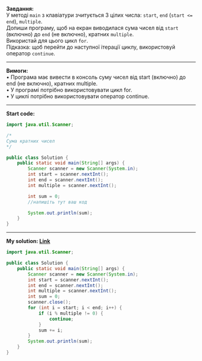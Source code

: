 **Завдання:**  
У методі `main` з клавіатури зчитується 3 цілих числа: `start`, `end` (`start <= end`), `multiple`.  
Допиши програму, щоб на екран виводилася сума чисел від `start` (включно) до `end` (не включно), кратних `multiple`.  
Використай для цього цикл `for`.  
Підказка: щоб перейти до наступної ітерації циклу, використовуй оператор `continue`.

---

**Вимоги:**  
• Програма має вивести в консоль суму чисел від start (включно) до end (не включно), кратних multiple.  
• У програмі потрібно використовувати цикл for.  
• У циклі потрібно використовувати оператор continue.

---

**Start code:**  
```java
import java.util.Scanner;

/* 
Сума кратних чисел
*/

public class Solution {
    public static void main(String[] args) {
        Scanner scanner = new Scanner(System.in);
        int start = scanner.nextInt();
        int end = scanner.nextInt();
        int multiple = scanner.nextInt();

        int sum = 0;
        //напишіть тут ваш код

        System.out.println(sum);
    }
}
```
---

**My solution: [Link](./src/Solution.java)**  
```java
import java.util.Scanner;

public class Solution {
    public static void main(String[] args) {
        Scanner scanner = new Scanner(System.in);
        int start = scanner.nextInt();
        int end = scanner.nextInt();
        int multiple = scanner.nextInt();
        int sum = 0;
        scanner.close();
        for (int i = start; i < end; i++) {
            if (i % multiple != 0) {
                continue;
            }
            sum += i;
        }
        System.out.println(sum);
    }
}
```